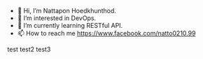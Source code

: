 - 👋 Hi, I’m Nattapon Hoedkhunthod.
- 👀 I’m interested in DevOps.
- 🌱 I’m currently learning RESTful API.
- 📫 How to reach me https://www.facebook.com/natto0210.99

<!---
6111110068/6111110068 is a ✨ special ✨ repository because its `README.md` (this file) appears on your GitHub profile.
You can click the Preview link to take a look at your changes.
--->
test
test2
test3
